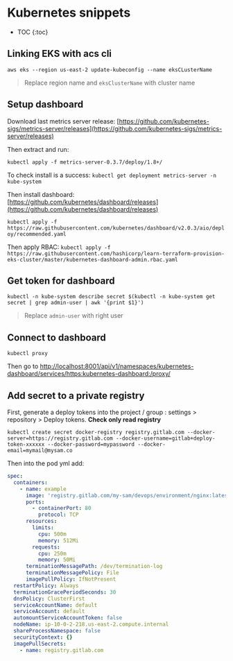 # Kubernetes snippets

* TOC
{:toc}

## Linking EKS with acs cli

`aws eks --region us-east-2 update-kubeconfig --name eksCLusterName`

> Replace region name and `eksClusterName` with cluster name

## Setup dashboard

Download last metrics server release: [https://github.com/kubernetes-sigs/metrics-server/releases](https://github.com/kubernetes-sigs/metrics-server/releases)

Then extract and run:

`kubectl apply -f metrics-server-0.3.7/deploy/1.8+/`

To check install is a success:
`kubectl get deployment metrics-server -n kube-system`

Then install dashboard:
[https://github.com/kubernetes/dashboard/releases](https://github.com/kubernetes/dashboard/releases)

`kubectl apply -f https://raw.githubusercontent.com/kubernetes/dashboard/v2.0.3/aio/deploy/recommended.yaml`

Then apply RBAC:
`kubectl apply -f https://raw.githubusercontent.com/hashicorp/learn-terraform-provision-eks-cluster/master/kubernetes-dashboard-admin.rbac.yaml`

## Get token for dashboard

`kubectl -n kube-system describe secret $(kubectl -n kube-system get secret | grep admin-user | awk '{print $1}')`

> Replace `admin-user` with right user

## Connect to dashboard

`kubectl proxy`

Then go to [http://localhost:8001/api/v1/namespaces/kubernetes-dashboard/services/https:kubernetes-dashboard:/proxy/](http://localhost:8001/api/v1/namespaces/kubernetes-dashboard/services/https:kubernetes-dashboard:/proxy/)

## Add secret to a private registry

First, generate a deploy tokens into the project / group : settings > repository > Deploy tokens. **Check only read registry**

`kubectl create secret docker-registry registry.gitlab.com --docker-server=https://registry.gitlab.com --docker-username=gitlab+deploy-token-xxxxxx --docker-password=mypassword --docker-email=mymail@mysam.co`

Then into the pod yml add:
```yaml
spec:
  containers:
    - name: example
      image: 'registry.gitlab.com/my-sam/devops/environment/nginx:latest'
      ports:
        - containerPort: 80
          protocol: TCP
      resources:
        limits:
          cpu: 500m
          memory: 512Mi
        requests:
          cpu: 250m
          memory: 50Mi
      terminationMessagePath: /dev/termination-log
      terminationMessagePolicy: File
      imagePullPolicy: IfNotPresent
  restartPolicy: Always
  terminationGracePeriodSeconds: 30
  dnsPolicy: ClusterFirst
  serviceAccountName: default
  serviceAccount: default
  automountServiceAccountToken: false
  nodeName: ip-10-0-2-218.us-east-2.compute.internal
  shareProcessNamespace: false
  securityContext: {}
  imagePullSecrets:
    - name: registry.gitlab.com
```
